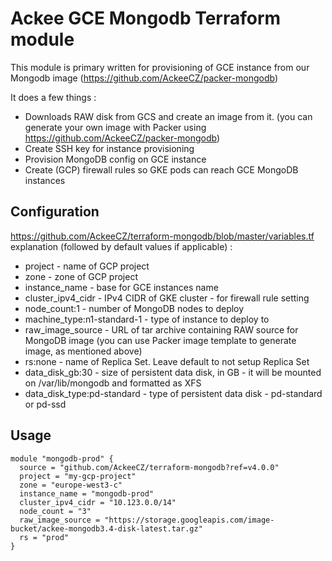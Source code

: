 # Ackee GCE Mongodb Terraform module

This module is primary written for provisioning of GCE instance from our Mongodb image (https://github.com/AckeeCZ/packer-mongodb)

It does a few things :
* Downloads RAW disk from GCS and create an image from it. (you can generate your own image with Packer using https://github.com/AckeeCZ/packer-mongodb)
* Create SSH key for instance provisioning
* Provision MongoDB config on GCE instance
* Create (GCP) firewall rules so GKE pods can reach GCE MongoDB instances


## Configuration

https://github.com/AckeeCZ/terraform-mongodb/blob/master/variables.tf explanation  (followed by default values if applicable) :

* project - name of GCP project
* zone - zone of GCP project
* instance_name - base for GCE instances name
* cluster_ipv4_cidr - IPv4 CIDR of GKE cluster - for firewall rule setting
* node_count:1 - number of MongoDB nodes to deploy
* machine_type:n1-standard-1 - type of instance to deploy to
* raw_image_source - URL of tar archive containing RAW source for MongoDB image (you can use Packer image template to generate image, as mentioned above)
* rs:none - name of Replica Set. Leave default to not setup Replica Set
* data_disk_gb:30 - size of persistent data disk, in GB - it will be mounted on /var/lib/mongodb and formatted as XFS
* data_disk_type:pd-standard - type of persistent data disk - pd-standard or pd-ssd

## Usage

```hcl
module "mongodb-prod" {
  source = "github.com/AckeeCZ/terraform-mongodb?ref=v4.0.0"
  project = "my-gcp-project"
  zone = "europe-west3-c"
  instance_name = "mongodb-prod"
  cluster_ipv4_cidr = "10.123.0.0/14"
  node_count = "3"
  raw_image_source = "https://storage.googleapis.com/image-bucket/ackee-mongodb3.4-disk-latest.tar.gz"
  rs = "prod"
}

```

